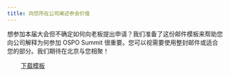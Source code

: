 ```yaml
---
title: 向您所在公司阐述参会价值
---
```

想参加本届大会但不确定如何向老板提出申请？我们准备了这份邮件模板来帮助您向公司解释为何参加 OSPO Summit 很重要。您可以视需要使用整封邮件或适合您的部分。我们期待在北京与您相聚！

<a class="btn btn-warning" href="【申请模版】参加 OSPO Summit 2025 开源项目管理办公室年度峰会.pdf" target="_blank"  style="padding-left: 2rem; padding-right: 2rem;">下载模板</a>